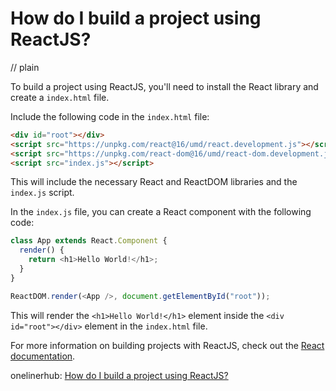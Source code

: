 # How do I build a project using ReactJS?
// plain

To build a project using ReactJS, you'll need to install the React library and create a `index.html` file.

Include the following code in the `index.html` file:

```html
<div id="root"></div>
<script src="https://unpkg.com/react@16/umd/react.development.js"></script>
<script src="https://unpkg.com/react-dom@16/umd/react-dom.development.js"></script>
<script src="index.js"></script>
```

This will include the necessary React and ReactDOM libraries and the `index.js` script.

In the `index.js` file, you can create a React component with the following code:

```js
class App extends React.Component {
  render() {
    return <h1>Hello World!</h1>;
  }
}

ReactDOM.render(<App />, document.getElementById("root"));
```

This will render the `<h1>Hello World!</h1>` element inside the `<div id="root"></div>` element in the `index.html` file.

For more information on building projects with ReactJS, check out the [React documentation](https://reactjs.org/docs/getting-started.html).

onelinerhub: [How do I build a project using ReactJS?](https://onelinerhub.com/reactjs/how-do-i-build-a-project-using-reactjs)